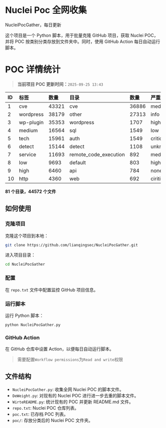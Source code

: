 # Nuclei Poc 全网收集
NucleiPocGather，每日更新

这个项目是一个 Python 脚本，用于批量克隆 GitHub 项目，获取 Nuclei POC，并将 POC 按类别分类存放到文件夹中。同时，使用 GitHub Action 每日自动运行脚本。
# POC 详情统计

> **当前项目 POC 更新时间：**`2025-09-25 13:43`

| ID | 标签      | 数量 | 目录       | 数量 | 严重性   | 数量 |
|:---| :-------- | :--- | :--------- | :--- | :------- | :--- |
| 1 | cve | 43321 | cve | 36886 | medium | 23418 |
| 2 | wordpress | 38179 | other | 27313 | info | 22126 |
| 3 | wp-plugin | 35353 | wordpress | 1707 | high | 14334 |
| 4 | medium | 16564 | sql | 1549 | low | 10999 |
| 5 | tech | 15961 | auth | 1549 | critical | 8354 |
| 6 | detect | 15144 | detect | 1108 | unknown | 110 |
| 7 | service | 11693 | remote_code_execution | 892 | meduim | 4 |
| 8 | low | 9693 | default | 803 | hight | 3 |
| 9 | high | 6460 | api | 784 | none | 1 |
| 10 | http | 4360 | web | 692 | ciritical | 1 |

**81 个目录，44572 个文件**
## 如何使用

### 克隆项目

克隆这个项目到本地：

```bash
git clone https://github.com/lianqingsec/NucleiPocGather.git
```

进入项目目录：

```bash
cd NucleiPocGather
```

### 配置

在 `repo.txt` 文件中配置监控 GitHub 项目信息。

### 运行脚本

运行 Python 脚本：

```bash
python NucleiPocGather.py
```

### GitHub Action

在 GitHub 仓库中设置 Action，以便每日自动运行脚本。

> 需要配置`Workflow permissions`为`Read and write`权限

## 文件结构

- `NucleiPocGather.py`: 收集全网 Nuclei POC 的脚本文件。
- `DeWeight.py`: 对现有的 Nuclei POC 进行进一步去重的脚本文件。
- `WirteREADME.py`: 统计现有的 POC 并更新 README.md 文件。
- `repo.txt`: Nuclei POC 仓库列表。
- `poc.txt`: 已存档 POC 列表。
- `poc/`: 存放分类后的 Nuclei POC 文件夹。


